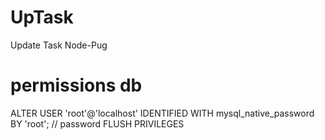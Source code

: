 # UpTask
Update Task Node-Pug

# permissions db
ALTER USER 'root'@'localhost' IDENTIFIED WITH mysql_native_password BY 'root'; // password FLUSH PRIVILEGES
